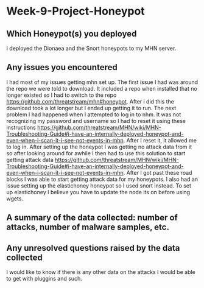 # Week-9-Project-Honeypot

## Which Honeypot(s) you deployed
I deployed the Dionaea and the Snort honeypots to my MHN server.

## Any issues you encountered
I had most of my issues getting mhn set up. The first issue I had was around the repo we were told to download. It included a repo when installed that no longer existed so I had to switch to the repo https://github.com/threatstream/mhn#honeypot. After i did this the download took a lot longer but I ended up getting it to run. The next problem I had happened when I attempted to log in to nhm. It was not recognizing my password and username so I had to reset it using these instructions https://github.com/threatstream/MHN/wiki/MHN-Troubleshooting-Guide#i-have-an-internally-deployed-honeypot-and-even-when-i-scan-it-i-see-not-events-in-mhn. After I reset it, it allowed me to log in. After setting up the honeypot I was getting no attack data from it so after looking around for awhile I then had to use this solution to start getting attack data https://github.com/threatstream/MHN/wiki/MHN-Troubleshooting-Guide#i-have-an-internally-deployed-honeypot-and-even-when-i-scan-it-i-see-not-events-in-mhn. After I got past these road blocks I was able to start getting attack data for my honeypots. I also had an issue setting up the elastichoney honeypot so I used snort instead. To set up elastichoney I believe you have to update the node its on before using wgets.

## A summary of the data collected: number of attacks, number of malware samples, etc.


## Any unresolved questions raised by the data collected
I would like to know if there is any other data on the attacks I would be able to get with pluggins and such.
